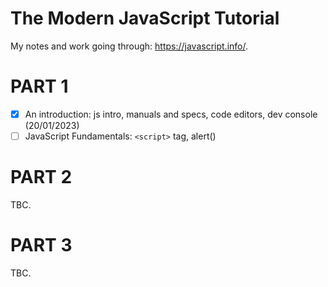 # The Modern JavaScript Tutorial

My notes and work going through: https://javascript.info/.

# PART 1

- [x] An introduction: js intro, manuals and specs, code editors, dev console (20/01/2023)
- [ ] JavaScript Fundamentals: `<script>` tag, alert()

# PART 2

TBC.

# PART 3

TBC.

